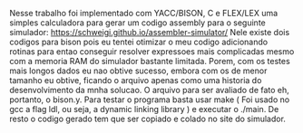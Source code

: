Nesse trabalho foi implementado com YACC/BISON, C e FLEX/LEX uma simples calculadora para gerar um codigo assembly para o seguinte simulador:
https://schweigi.github.io/assembler-simulator/
Nele existe dois codigos para bison pois eu tentei otimizar o meu codigo adicionando rotinas para entao conseguir resolver expressoes mais complicadas
mesmo com a memoria RAM do simulador bastante limitada.
Porem, com os testes mais longos dados eu nao obtive sucesso, embora com os de menor tamanho eu obtive, ficando o arquivo apenas como uma historia do desenvolvimento da mnha solucao. O arquivo para ser avaliado de fato eh, portanto, o bison.y.
Para testar o programa basta usar make ( Foi usado no gcc a flag ldl, ou seja, a dynamic linking library ) e executar o ./main.
De resto o codigo gerado tem que ser copiado e colado no site do simulador.
